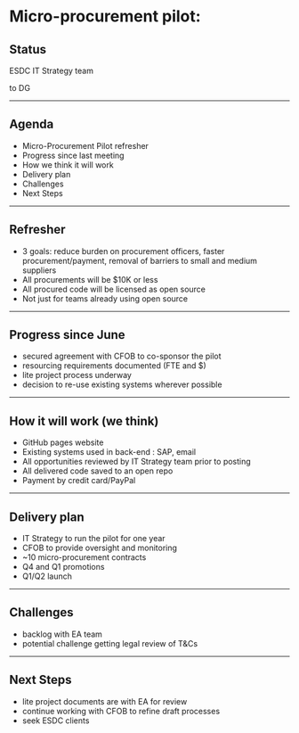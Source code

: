 <!--markdownlint-disable MD001 MD033 MD026 MD036 -->
<style>
.reveal section img { background:none; border:none; box-shadow:none; }
</style>

# Micro-procurement pilot:

## Status

ESDC IT Strategy team

to DG

---

## Agenda

- Micro-Procurement Pilot refresher
- Progress since last meeting
- How we think it will work
- Delivery plan
- Challenges
- Next Steps

---

## Refresher

- 3 goals: reduce burden on procurement officers, faster procurement/payment, removal of barriers to small and medium suppliers
- All procurements will be $10K or less
- All procured code will be licensed as open source
- Not just for teams already using open source

---

## Progress since June

- secured agreement with CFOB to co-sponsor the pilot
- resourcing requirements documented (FTE and $)
- lite project process underway
- decision to re-use existing systems wherever possible

---

## How it will work (we think)

- GitHub pages website
- Existing systems used in back-end : SAP, email
- All opportunities reviewed by IT Strategy team prior to posting
- All delivered code saved to an open repo
- Payment by credit card/PayPal

---

## Delivery plan

- IT Strategy to run the pilot for one year
- CFOB to provide oversight and monitoring
- ~10 micro-procurement contracts
- Q4 and Q1 promotions
- Q1/Q2 launch

---

## Challenges

- backlog with EA team
- potential challenge getting legal review of T&Cs

---

## Next Steps

- lite project documents are with EA for review
- continue working with CFOB to refine draft processes
- seek ESDC clients
